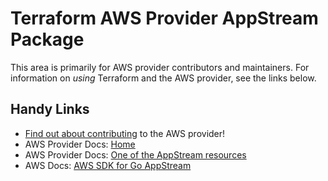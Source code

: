 # Terraform AWS Provider AppStream Package

This area is primarily for AWS provider contributors and maintainers. For information on _using_ Terraform and the AWS provider, see the links below.


## Handy Links

* [Find out about contributing](https://hashicorp.github.io/terraform-provider-aws/#contribute) to the AWS provider!
* AWS Provider Docs: [Home](https://registry.terraform.io/providers/hashicorp/aws/latest/docs)
* AWS Provider Docs: [One of the AppStream resources](https://registry.terraform.io/providers/hashicorp/aws/latest/docs/resources/appstream_fleet)
* AWS Docs: [AWS SDK for Go AppStream](https://docs.aws.amazon.com/sdk-for-go/api/service/appstream/)
